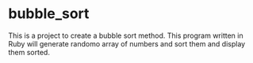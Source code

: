 # bubble_sort
This is a project to create a bubble sort method.
This program written in Ruby will generate randomo array of numbers and sort them and display them sorted. 